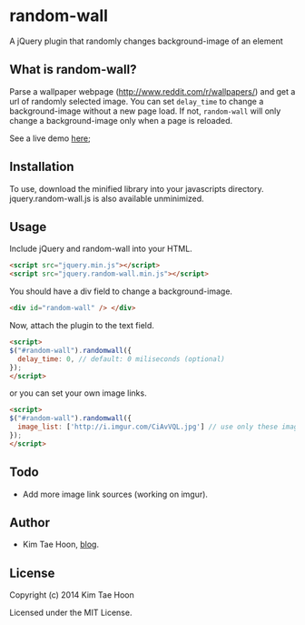 random-wall
===========

A jQuery plugin that randomly changes background-image of an element

What is random-wall?
--------------------

Parse a wallpaper webpage (http://www.reddit.com/r/wallpapers/) and get a url of randomly selected image. You can set ``delay_time`` to change a background-image without a new page load. If not, ``random-wall`` will only change a background-image only when a page is reloaded.

See a live demo [here](http://carpedm20.github.io/randomwall/);


Installation
------------

To use, download the minified library into your javascripts directory. jquery.random-wall.js is also available unminimized.


Usage
-----

Include jQuery and random-wall into your HTML.

```html
<script src="jquery.min.js"></script>
<script src="jquery.random-wall.min.js"></script>
```

You should have a div field to change a background-image.

```html
<div id="random-wall" /> </div>
```

Now, attach the plugin to the text field.

```html
<script>
$("#random-wall").randomwall({
  delay_time: 0, // default: 0 miliseconds (optional)
});
</script>
```

or you can set your own image links.

```html
<script>
$("#random-wall").randomwall({
  image_list: ['http://i.imgur.com/CiAvVQL.jpg'] // use only these images (optional)
});
</script>
```


Todo
----
- Add more image link sources (working on imgur).


Author
-------

- Kim Tae Hoon, [blog](http://carpedm20.us.to).

License
-------

Copyright (c) 2014 Kim Tae Hoon

Licensed under the MIT License.
